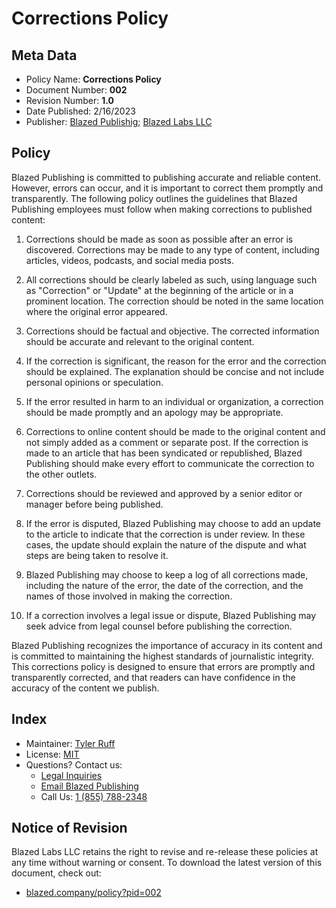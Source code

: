 # Corrections Policy
## Meta Data
- Policy Name: **Corrections Policy**
- Document Number: **002**
- Revision Number: **1.0**
- Date Published: 2/16/2023
- Publisher: [Blazed Publishig](https://blazed.xyz/); [Blazed Labs LLC](https://blazed.company/)

## Policy
Blazed Publishing is committed to publishing accurate and reliable content. However, errors can occur, and it is important to correct them promptly and transparently. The following policy outlines the guidelines that Blazed Publishing employees must follow when making corrections to published content:

1. Corrections should be made as soon as possible after an error is discovered. Corrections may be made to any type of content, including articles, videos, podcasts, and social media posts.

2. All corrections should be clearly labeled as such, using language such as "Correction" or "Update" at the beginning of the article or in a prominent location. The correction should be noted in the same location where the original error appeared.

3. Corrections should be factual and objective. The corrected information should be accurate and relevant to the original content.

4. If the correction is significant, the reason for the error and the correction should be explained. The explanation should be concise and not include personal opinions or speculation.

5. If the error resulted in harm to an individual or organization, a correction should be made promptly and an apology may be appropriate.

6. Corrections to online content should be made to the original content and not simply added as a comment or separate post. If the correction is made to an article that has been syndicated or republished, Blazed Publishing should make every effort to communicate the correction to the other outlets.

7. Corrections should be reviewed and approved by a senior editor or manager before being published.

8. If the error is disputed, Blazed Publishing may choose to add an update to the article to indicate that the correction is under review. In these cases, the update should explain the nature of the dispute and what steps are being taken to resolve it.

9. Blazed Publishing may choose to keep a log of all corrections made, including the nature of the error, the date of the correction, and the names of those involved in making the correction.

10. If a correction involves a legal issue or dispute, Blazed Publishing may seek advice from legal counsel before publishing the correction.

Blazed Publishing recognizes the importance of accuracy in its content and is committed to maintaining the highest standards of journalistic integrity. This corrections policy is designed to ensure that errors are promptly and transparently corrected, and that readers can have confidence in the accuracy of the content we publish.

## Index
- Maintainer: [Tyler Ruff](https://github.com/tyler-ruff)
- License: [MIT](../LICENSE)
- Questions? Contact us:
  - [Legal Inquiries](https://blazed.company/contact)
  - [Email Blazed Publishing](mailto:hello@blazed.xyz)
  - Call Us: [1 (855) 788-2348](tel:+18557882348)

## Notice of Revision
Blazed Labs LLC retains the right to revise and re-release these policies at any time without warning or consent. To download the latest version of this document, check out:
- [blazed.company/policy?pid=002](https://blazed.company/policy?pid=002)
